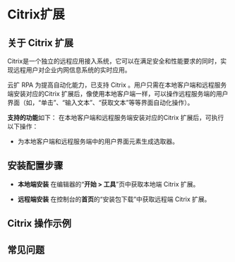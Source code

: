 # Citrix扩展

## 关于 Citrix 扩展
Citrix是一个独立的远程应用接入系统，它可以在满足安全和性能要求的同时，实现远程用户对企业内网信息系统的实时应用。

云扩 RPA 为提高自动化能力，已支持 Citrix 。用户只需在本地客户端和远程服务端安装对应的Citrix 扩展后，像使用本地客户端一样，可以操作远程服务端的用户界面（如，“单击”、“输入文本”、“获取文本”等等界面自动化操作）。

**支持的功能**如下：
在本地客户端和远程服务端安装对应的Citrix 扩展后，可执行以下操作：
- 为本地客户端和远程服务端中的用户界面元素生成选取器。





## 安装配置步骤

- **本地端安装**
  在编辑器的“**开始 > 工具**”页中获取本地端 Citrix 扩展。


- **远程端安装**
   在控制台的**首页**的“安装包下载”中获取远程端 Citrix 扩展。

##  Citrix 操作示例


## 常见问题